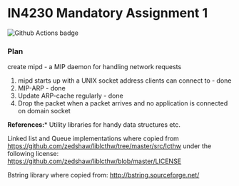 # IN4230 Mandatory Assignment 1
![Github Actions badge](https://github.com/sonhal/IN4230-M1/workflows/CI/badge.svg)

### Plan
create mipd - a MIP daemon for handling network requests

1. mipd starts up with a UNIX socket address clients can connect to - done
2. MIP-ARP - done
3. Update ARP-cache regularly - done
4. Drop the packet when a packet arrives and no application is connected on domain socket


**References:***
Utility libraries for handy data structures etc.

Linked list and Queue implementations where copied from
https://github.com/zedshaw/liblcthw/tree/master/src/lcthw under the following license: https://github.com/zedshaw/liblcthw/blob/master/LICENSE

Bstring library where copied from: http://bstring.sourceforge.net/

